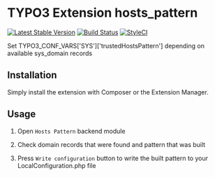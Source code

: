 # TYPO3 Extension hosts_pattern

[![Latest Stable Version](https://img.shields.io/packagist/v/ichhabrecht/hosts-pattern.svg)](https://packagist.org/packages/ichhabrecht/hosts-pattern)
[![Build Status](https://img.shields.io/travis/IchHabRecht/hosts_pattern/master.svg)](https://travis-ci.org/IchHabRecht/hosts_pattern)
[![StyleCI](https://styleci.io/repos/20126776/shield?branch=master)](https://styleci.io/repos/20126776)

Set TYPO3_CONF_VARS['SYS']['trustedHostsPattern'] depending on available sys_domain records

## Installation

Simply install the extension with Composer or the Extension Manager.

## Usage

1. Open `Hosts Pattern` backend module

2. Check domain records that were found and pattern that was built

3. Press `Write configuration` button to write the built pattern to your LocalConfiguration.php file
